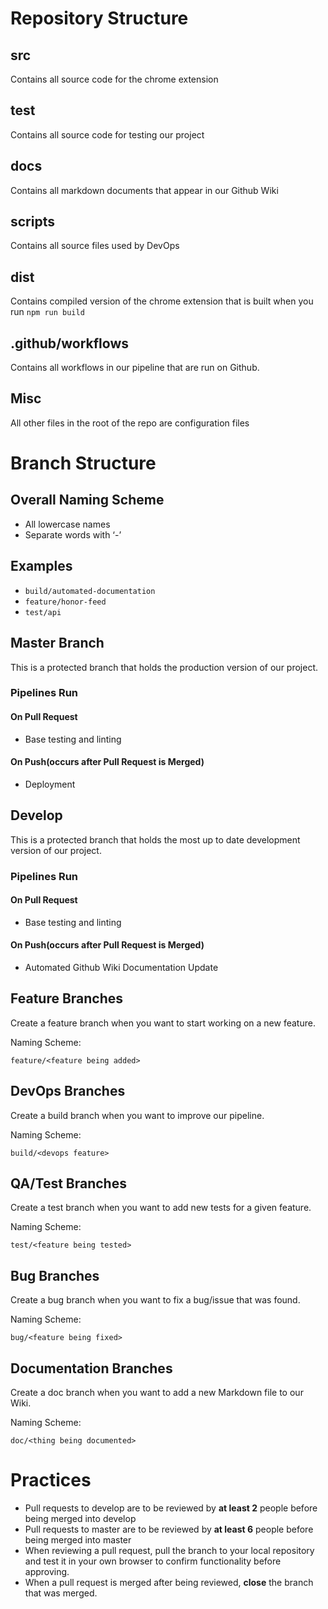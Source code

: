 # Repository Structure

## src
Contains all source code for the chrome extension

## test
Contains all source code for testing our project

## docs
Contains all markdown documents that appear in our Github Wiki

## scripts
Contains all source files used by DevOps

## dist
Contains compiled version of the chrome extension that is built when you run `npm run build`

## .github/workflows
Contains all workflows in our pipeline that are run on Github.

## Misc
All other files in the root of the repo are configuration files

# Branch Structure
## Overall Naming Scheme
* All lowercase names
* Separate words with ‘-’

## Examples
* `build/automated-documentation`
* `feature/honor-feed`
* `test/api`

## Master Branch
This is a protected branch that holds the production version of our project.
### Pipelines Run
#### On Pull Request

* Base testing and linting

#### On Push(occurs after Pull Request is Merged)

* Deployment

## Develop

This is a protected branch that holds the most up to date development version of our project.

### Pipelines Run
#### On Pull Request

* Base testing and linting

#### On Push(occurs after Pull Request is Merged)

* Automated Github Wiki Documentation Update


## Feature Branches
Create a feature branch when you want to start working on a new feature.

Naming Scheme:

`feature/<feature being added>`

## DevOps Branches
Create a build branch when you want to improve our pipeline.

Naming Scheme:

`build/<devops feature>`

## QA/Test Branches
Create a test branch when you want to add new tests for a given feature.

Naming Scheme: 

`test/<feature being tested>`

## Bug Branches
Create a bug branch when you want to fix a bug/issue that was found.

Naming Scheme: 

`bug/<feature being fixed>`

## Documentation Branches
Create a doc branch when you want to add a new Markdown file to our Wiki.

Naming Scheme: 

`doc/<thing being documented>`

# Practices
* Pull requests to develop are to be reviewed by **at least 2** people before being merged into develop
* Pull requests to master are to be reviewed by **at least 6** people before being merged into master
* When reviewing a pull request, pull the branch to your local repository and test it in your own browser to confirm functionality before approving.
* When a pull request is merged after being reviewed, **close** the branch that was merged.
